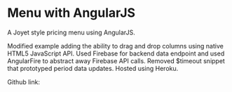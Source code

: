 Menu with AngularJS
======================

A Joyet style pricing menu using AngularJS.

Modified example adding the ability to drag and drop columns using native HTML5 JavaScript API. Used Firebase for backend data endpoint and used AngularFire to abstract away Firebase API calls. Removed $timeout snippet that prototyped period data updates. Hosted using Heroku.

Github link: 